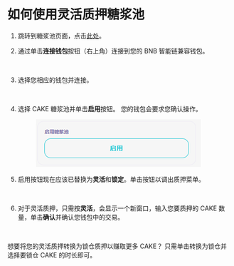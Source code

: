 # 如何使用灵活质押糖浆池

1. 跳转到糖浆池页面，点击[此处](https://pancakeswap.finance/pools)。
2.  通过单击**连接钱包**按钮（右上角）连接到您的 BNB 智能链兼容钱包。

    <figure><img src="../../../.gitbook/assets/2 (2).png" alt=""><figcaption></figcaption></figure>
3.  选择您相应的钱包并连接。

    <figure><img src="../../../.gitbook/assets/3 (3).png" alt=""><figcaption></figcaption></figure>
4.  选择 CAKE 糖浆池并单击**启用**按钮。 您的钱包会要求您确认操作。

    <figure><img src="../../../.gitbook/assets/启用.png" alt=""><figcaption></figcaption></figure>
5.  启用按钮现在应该已替换为**灵活**和**锁定**。单击按钮以调出质押菜单。

    <figure><img src="../../../.gitbook/assets/微信截图_20220919130645.png" alt=""><figcaption></figcaption></figure>
6.  对于灵活质押，只需按**灵活**，会显示一个新窗口，输入您要质押的 CAKE 数量，单击**确认**并确认您钱包中的交易。

    <figure><img src="../../../.gitbook/assets/灵活质押.png" alt=""><figcaption></figcaption></figure>

想要将您的灵活质押转换为锁仓质押以赚取更多 CAKE？ 只需单击转换为锁仓并选择要锁仓 CAKE 的时长即可。

<figure><img src="../../../.gitbook/assets/转换为锁定1.jpg" alt=""><figcaption></figcaption></figure>

<figure><img src="../../../.gitbook/assets/转换为锁定APR.jpg" alt=""><figcaption></figcaption></figure>
